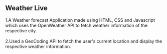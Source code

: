 ## Weather Live

1.A Weather forecast Application made using HTML, CSS and Javascript which uses the OpenWeather API to fetch weather information of the respective city.<br/> <br/>
2.Used a GeoCoding API to fetch the user's current location and display the respective weather information.<br/><br/>
